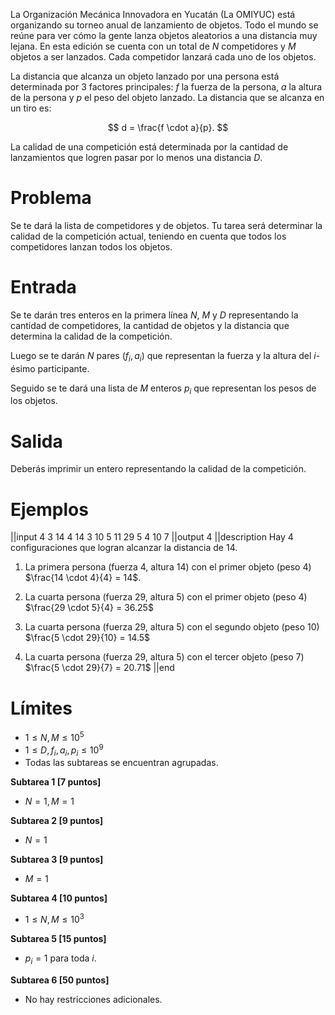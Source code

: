 La Organización Mecánica Innovadora en Yucatán (La OMIYUC) está organizando su torneo anual de lanzamiento de objetos. Todo el mundo se reúne para ver cómo la gente lanza objetos aleatorios a una distancia muy lejana. En esta edición se cuenta con un total de $N$ competidores y $M$ objetos a ser lanzados. Cada competidor lanzará cada uno de los objetos.

La distancia que alcanza un objeto lanzado por una persona está determinada por 3 factores principales: $f$ la fuerza de la persona, $a$ la altura de la persona y $p$ el peso del objeto lanzado. La distancia que se alcanza en un tiro es:

$$
d = \frac{f \cdot a}{p}.
$$

La calidad de una competición está determinada por la cantidad de lanzamientos que logren pasar por lo menos una distancia $D$.

# Problema

Se te dará la lista de competidores y de objetos. Tu tarea será determinar la calidad de la competición actual, teniendo en cuenta que todos los competidores lanzan todos los objetos.

# Entrada

Se te darán tres enteros en la primera línea $N$, $M$ y $D$ representando la cantidad de competidores, la cantidad de objetos y la distancia que determina la calidad de la competición.

Luego se te darán $N$ pares $(f_i, a_i)$ que representan la fuerza y la altura del $i$-ésimo participante.

Seguido se te dará una lista de $M$ enteros $p_i$ que representan los pesos de los objetos.

# Salida

Deberás imprimir un entero representando la calidad de la competición.

# Ejemplos

||input
4 3 14
4 14
3 10
5 11
29 5
4
10
7
||output
4
||description
Hay 4 configuraciones que logran alcanzar la distancia de 14.

1. La primera persona (fuerza 4, altura 14) con el primer objeto (peso 4) $\frac{14 \cdot 4}{4} = 14$.

2. La cuarta persona (fuerza 29, altura 5) con el primer objeto (peso 4) $\frac{29 \cdot 5}{4} = 36.25$

3. La cuarta persona (fuerza 29, altura 5) con el segundo objeto (peso 10) $\frac{5 \cdot 29}{10} = 14.5$

4. La cuarta persona (fuerza 29, altura 5) con el tercer objeto (peso 7) $\frac{5 \cdot 29}{7} = 20.71$
||end

# Límites

- $1 \leq N, M \leq 10^5$
- $1 \leq D, f_i, a_i, p_i \leq 10^9$
- Todas las subtareas se encuentran agrupadas.

**Subtarea 1 [7 puntos]**

- $N = 1, M = 1$

**Subtarea 2 [9 puntos]**

- $N = 1$

**Subtarea 3 [9 puntos]**

- $M = 1$

**Subtarea 4 [10 puntos]**

- $1 \leq N, M \leq 10^3$

**Subtarea 5 [15 puntos]**

- $p_i = 1$ para toda $i$.

**Subtarea 6 [50 puntos]**

- No hay restricciones adicionales.